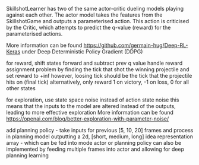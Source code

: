 SkillshotLearner has two of the same actor-critic dueling models playing against each other.
The actor model takes the features from the SkillshotGame and outputs a parameterised action.
This action is criticised by the Critic, which attempts to predict the q-value (reward) for the parameterised actions.

More information can be found https://github.com/germain-hug/Deep-RL-Keras under Deep Deterministic Policy Gradient (DDPG)

for reward, shift states forward and subtract prev q value
handle reward assignment problem by finding the tick that shot the winning projectile and set reward to +inf
however, loosing tick should be the tick that the projectile hits on (final tick)
alternatively, only reward 1 on victory, -1 on loss, 0 for all other states

for exploration, use state space noise instead of action state noise 
this means that the inputs to the model are altered instead of the outputs, leading to more effective exploration
More information can be found https://openai.com/blog/better-exploration-with-parameter-noise/

add planning policy - take inputs for previous [5, 10, 20] frames and process in planning model
outputting a 2d, [short, medium, long] idea representation array - which can be fed into mode actor
or planning policy can also be implemented by feeding multiple frames into actor and allowing for deep planning learning